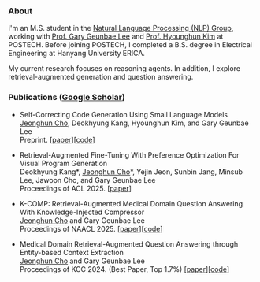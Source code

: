 ### About
I'm an M.S. student in the [Natural Language Processing (NLP) Group](https://nlp.postech.ac.kr/), working with [Prof. Gary Geunbae Lee](https://sites.google.com/view/gary-geunbae-lee/) and [Prof. Hyounghun Kim](https://hyounghk.github.io/) at POSTECH. Before joining POSTECH, I completed a B.S. degree in Electrical Engineering at Hanyang University ERICA.

My current research focuses on reasoning agents. In addition, I explore retrieval-augmented generation and question answering.

### Publications ([Google Scholar](https://scholar.google.com/citations?user=PwdC6ewAAAAJ&hl))
* Self-Correcting Code Generation Using Small Language Models<br>
<ins>Jeonghun Cho</ins>\, Deokhyung Kang, Hyounghun Kim, and Gary Geunbae Lee<br>
Preprint. [[paper](https://arxiv.org/abs/2505.23060)][[code](https://github.com/jeonghun3572/CoCoS)]<br>

* Retrieval-Augmented Fine-Tuning With Preference Optimization For Visual Program Generation<br>
Deokhyung Kang\*, <ins>Jeonghun Cho</ins>\*, Yejin Jeon, Sunbin Jang, Minsub Lee, Jawoon Cho, and Gary Geunbae Lee<br>
Proceedings of ACL 2025. [[paper](https://arxiv.org/abs/2502.16529)]<br>

* K-COMP: Retrieval-Augmented Medical Domain Question Answering With Knowledge-Injected Compressor<br>
<ins>Jeonghun Cho</ins> and Gary Geunbae Lee<br>
Proceedings of NAACL 2025. [[paper](https://aclanthology.org/2025.naacl-long.351/)][[code](https://github.com/jeonghun3572/K-COMP)]<br>

* Medical Domain Retrieval-Augmented Question Answering through Entity-based Context Extraction<br>
<ins>Jeonghun Cho</ins> and Gary Geunbae Lee<br>
Proceedings of KCC 2024. (Best Paper, Top 1.7%) [[paper](https://www.dbpia.co.kr/pdf/pdfView.do?nodeId=NODE11861871)][[code](https://github.com/jeonghun3572/Entity-based-RAG)]<br>